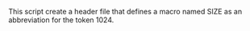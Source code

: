 This script create a header file that defines a macro named SIZE as an abbreviation for the token 1024.
